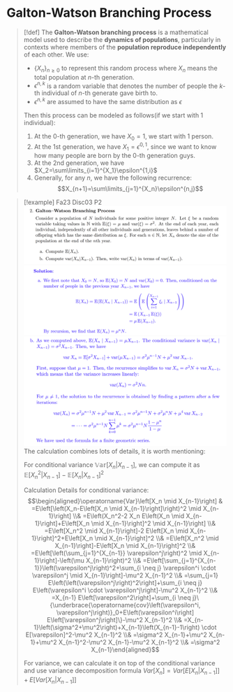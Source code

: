 # Galton-Watson Branching Process
> [!def]
> The **Galton-Watson branching process** is a mathematical model used to describe the **dynamics of populations**, particularly in contexts where members of the **population reproduce independently** of each other.
> We use:
> - $\{X_n\}_{n\geq 0}$ to represent this random process where $X_n$ means the total population at $n$-th generation. 
> - $\epsilon^{n,k}$ is a random variable that denotes the number of people the $k$-th individual of $n$-th generate gave birth to. 
> - $\epsilon^{n,k}$ are assumed to have the same distribution as $\epsilon$
> 
> Then this process can be modeled as follows(if we start with 1 individual):
> 1. At the 0-th generation, we have $X_0=1$, we start with 1 person.
> 2. At the 1st generation, we have $X_1=\epsilon^{0,1}$, since we want to know how many people are born by the 0-th generation guys.
> 3. At the 2nd generation, we have $X_2=\sum\limits_{i=1}^{X_1}\epsilon^{1,i}$
> 4. Generally, for any $n$, we have the following recurrence: $$X_{n+1}=\sum\limits_{j=1}^{X_n}\epsilon^{n,j}$$
>

> [!example] Fa23 Disc03 P2
> ![](Other_Random_Processes.assets/image-20240125231255199.png)![](Other_Random_Processes.assets/image-20240125231302892.png)![](Other_Random_Processes.assets/image-20240125231310048.png)
> The calculation combines lots of details, it is worth mentioning:
> 
> For conditional variance $\mathbb{Var}[X_n|X_{n-1}]$, we can compute it as $\mathbb{E}[X_n^2|X_{n-1}]-\mathbb{E}[X_n|X_{n-1}]^2$
> 
> Calculation Details for conditional variance:
> $$\begin{aligned}\operatorname{Var}\left[X_n \mid X_{n-1}\right] & =E\left[\left(X_n-E\left[X_n \mid X_{n-1}\right]\right)^2 \mid X_{n-1}\right] \\& =E\left(X_n^2-2 X_n E\left(X_n \mid X_{n-1}\right]+E\left[X_n \mid X_{n-1}\right]^2 \mid X_{n-1}\right] \\& =E\left[X_n^2 \mid X_{n-1}\right]-2 E\left[X_n \mid X_{n-1}\right]^2+E\left[X_n \mid X_{n-1}\right]^2 \\& =E\left[X_n^2 \mid X_{n-1}\right]-E\left[X_n \mid X_{n-1}\right]^2 \\& =E\left[\left(\sum_{j=1}^{X_{n-1}} \varepsilon^j\right)^2 \mid X_{n-1}\right]-\left(\mu X_{n-1}\right)^2 \\& =E\left[\sum_{j=1}^{X_{n-1}}\left(\varepsilon^j\right)^2+\sum_{i \neq j} \varepsilon^i \cdot \varepsilon^j \mid X_{n-1}\right]-\mu^2 X_{n-1}^2 \\& =\sum_{j=1} E\left(\left(\varepsilon^j\right)^2\right]+\sum_{i \neq j} E\left(\varepsilon^i \cdot \varepsilon^j\right]-\mu^2 X_{n-1}^2 \\& =X_{n-1} E\left[\varepsilon^2\right]+\sum_{i \neq j}\{\underbrace{\operatorname{cov}\left(\varepsilon^i, \varepsilon^j\right)}_0+E\left(\varepsilon^i\right] E\left[\varepsilon^j\right]\}-\mu^2 X_{n-1}^2 \\& =X_{n-1}\left(\sigma^2+\mu^2\right)+X_{n-1}\left(X_{n-1}-1\right) \cdot E[\varepsilon]^2-\mu^2 X_{n-1}^2 \\& =\sigma^2 X_{n-1}+\mu^2 X_{n-1}+\mu^2 X_{n-1}^2-\mu^2 X_{n-1}-\mu^2 X_{n-1}^2 \\& =\sigma^2 X_{n-1}\end{aligned}$$
> 
> For variance, we can calculate it on top of the conditional variance and use variance decomposition formula $Var[X_n]=Var[E[X_n|X_{n-1}]]+E[Var[X_n|X_{n-1}]]$
> 
 








